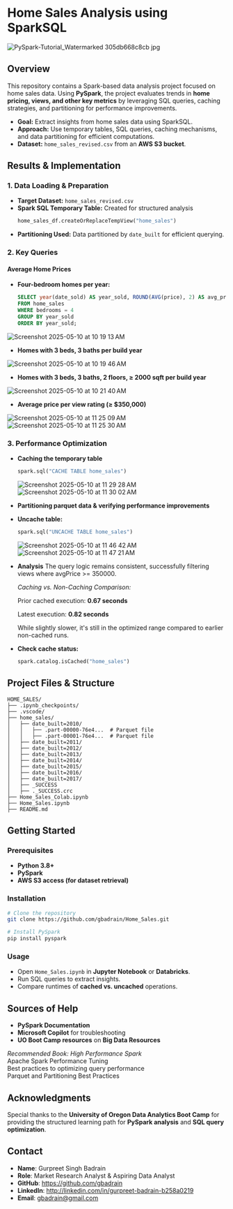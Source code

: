 # Home Sales Analysis using SparkSQL
![PySpark-Tutorial_Watermarked 305db668c8cb jpg](https://github.com/user-attachments/assets/7b9d178e-c6fc-4d04-9328-85af9ea40480)

## Overview
This repository contains a Spark-based data analysis project focused on home sales data. Using **PySpark**, the project evaluates trends in **home pricing, views, and other key metrics** by leveraging SQL queries, caching strategies, and partitioning for performance improvements.

* **Goal:** Extract insights from home sales data using SparkSQL.
* **Approach:** Use temporary tables, SQL queries, caching mechanisms, and data partitioning for efficient computations.
* **Dataset:** `home_sales_revised.csv` from an **AWS S3 bucket**.

## Results & Implementation

### 1. Data Loading & Preparation
* **Target Dataset:** `home_sales_revised.csv`
* **Spark SQL Temporary Table:** Created for structured analysis
  ```python
  home_sales_df.createOrReplaceTempView("home_sales")
  ```
* **Partitioning Used:** Data partitioned by `date_built` for efficient querying.

### 2. Key Queries

#### Average Home Prices
* **Four-bedroom homes per year:**
  ```sql
  SELECT year(date_sold) AS year_sold, ROUND(AVG(price), 2) AS avg_price
  FROM home_sales
  WHERE bedrooms = 4
  GROUP BY year_sold
  ORDER BY year_sold;
  ```
![Screenshot 2025-05-10 at 10 19 13 AM](https://github.com/user-attachments/assets/6f98a1e4-32ca-4192-bdbc-5e9bebd63386)

* **Homes with 3 beds, 3 baths per build year**
  
![Screenshot 2025-05-10 at 10 19 46 AM](https://github.com/user-attachments/assets/b22112a9-68cf-4ec9-9728-54c1f958385b)

* **Homes with 3 beds, 3 baths, 2 floors, ≥ 2000 sqft per build year**
  
![Screenshot 2025-05-10 at 10 21 40 AM](https://github.com/user-attachments/assets/20381bd2-8aa1-4ee1-b1b5-c8f02a4c7a6a)


* **Average price per view rating (≥ $350,000)**

![Screenshot 2025-05-10 at 11 25 09 AM](https://github.com/user-attachments/assets/12de8977-53b9-471a-8b03-4c3b8f584785)
![Screenshot 2025-05-10 at 11 25 30 AM](https://github.com/user-attachments/assets/9b25f3b4-bde1-44e1-8d43-5eec98a754be)


### 3. Performance Optimization
* **Caching the temporary table**
  ```python
  spark.sql("CACHE TABLE home_sales")
  ```
  ![Screenshot 2025-05-10 at 11 29 28 AM](https://github.com/user-attachments/assets/c31a01fb-99b4-4231-bbdb-151b8707157f)
  ![Screenshot 2025-05-10 at 11 30 02 AM](https://github.com/user-attachments/assets/5288a711-14ca-42b1-afb7-dd53f85dc352)

* **Partitioning parquet data & verifying performance improvements**

* **Uncache table:**
  ```python
  spark.sql("UNCACHE TABLE home_sales")
  ```
  ![Screenshot 2025-05-10 at 11 46 42 AM](https://github.com/user-attachments/assets/15027e44-1269-4eba-aa81-4a65ddbfbdcd)
  ![Screenshot 2025-05-10 at 11 47 21 AM](https://github.com/user-attachments/assets/83ce0538-e08c-40f4-b51f-0d3f6d391ec1)




 * **Analysis**
    The query logic remains consistent, successfully filtering views where avgPrice >= 350000.

    *Caching vs. Non-Caching Comparison:*

    Prior cached execution: **0.67 seconds**

    Latest execution: **0.82 seconds**

    While slightly slower, it's still in the optimized range compared to earlier non-cached runs.

* **Check cache status:**
  ```python
  spark.catalog.isCached("home_sales")
  ```

## Project Files & Structure
```
HOME_SALES/
├── .ipynb_checkpoints/
├── .vscode/
├── home_sales/
│   ├── date_built=2010/
│   │   ├── .part-00000-76e4...  # Parquet file
│   │   ├── .part-00001-76e4...  # Parquet file
│   ├── date_built=2011/
│   ├── date_built=2012/
│   ├── date_built=2013/
│   ├── date_built=2014/
│   ├── date_built=2015/
│   ├── date_built=2016/
│   ├── date_built=2017/
│   ├── _SUCCESS
│   ├── ._SUCCESS.crc
├── Home_Sales_Colab.ipynb
├── Home_Sales.ipynb
├── README.md
```

## Getting Started

### Prerequisites
* **Python 3.8+**
* **PySpark**
* **AWS S3 access (for dataset retrieval)**

### Installation
```bash
# Clone the repository
git clone https://github.com/gbadrain/Home_Sales.git

# Install PySpark
pip install pyspark
```

### Usage
* Open `Home_Sales.ipynb` in **Jupyter Notebook** or **Databricks**.
* Run SQL queries to extract insights.
* Compare runtimes of **cached vs. uncached** operations.

## Sources of Help
* **PySpark Documentation**
* **Microsoft Copilot** for troubleshooting
* **UO Boot Camp resources** on **Big Data Resources**

*Recommended Book: High Performance Spark*  
Apache Spark Performance Tuning  
Best practices to optimizing query performance  
Parquet and Partitioning Best Practices  


## Acknowledgments
Special thanks to the **University of Oregon Data Analytics Boot Camp** for providing the structured learning path for **PySpark analysis** and **SQL query optimization**.

## Contact

* **Name**: Gurpreet Singh Badrain
* **Role**: Market Research Analyst & Aspiring Data Analyst
* **GitHub**: https://github.com/gbadrain
* **LinkedIn**: http://linkedin.com/in/gurpreet-badrain-b258a0219
* **Email**: gbadrain@gmail.com 

